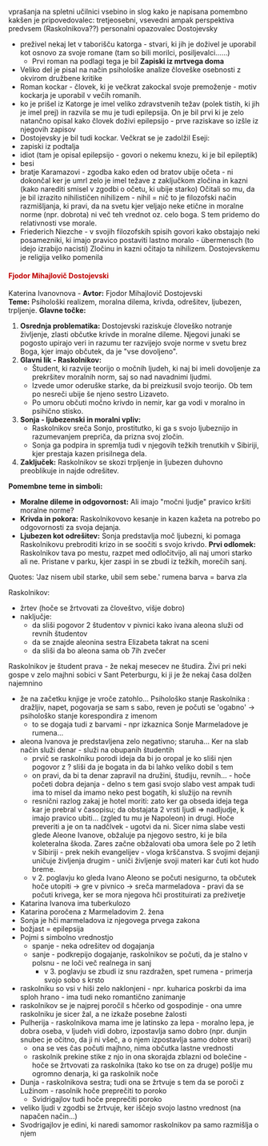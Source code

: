 vprašanja na spletni učilnici
vsebino in slog kako je napisana
pomembno kakšen je pripovedovalec:
	tretjeosebni, vsevedni ampak perspektiva predvsem (Raskolnikova??) personalni opazovalec
Dostojevsky
 - preživel nekaj let v taborišču katorga - stvari, ki jih je doživel je uporabil kot osnovo za svoje romane (tam so bili morilci, posiljevalci......)
	 - Prvi roman na podlagi tega je bil **Zapiski iz mrtvega doma**
- Veliko del je pisal na način psihološke analize človeške osebnosti z okvirom družbene kritike
- Roman kockar - človek, ki je večkrat zakockal svoje premoženje - motiv kockarja je uporabil v večih romanih. 
- ko je prišel iz Katorge je imel veliko zdravstvenih težav (polek tistih, ki jih je imel prej) in razvila se mu je tudi epilepsija. On je bil prvi ki je zelo natančno opisal kako človek doživi epilepsijo - prve raziskave so izšle iz njegovih zapisov
- Dostojevsky je bil tudi kockar. Večkrat se je zadolžil
Eseji:
- zapiski iz podtalja
- idiot (tam je opisal epilepsijo - govori o nekemu knezu, ki je bil epileptik)
- besi
- bratje Karamazovi  - zgodba kako eden od bratov ubije očeta - ni dokončal ker je umrl
zelo je imel težave z zaključkom zločina in kazni (kako narediti smisel v zgodbi o očetu, ki ubije starko)
Očitali so mu, da je bil izrazito nihilističen
nihilizem - nihil = nič to je filozofski način razmišljanja, ki pravi, da na svetu kjer veljajo neke etične in moralne norme (npr. dobrota) ni več teh vrednot oz. celo boga. S tem pridemo do relativnosti vse morale.
- Friederich Niezche - v svojih filozofskih spisih govori kako obstajajo neki posamezniki, ki imajo pravico postaviti lastno moralo - übermensch (to idejo izrabijo nacisti)
Zločinu in kazni očitajo ta nihilizem.
Dostojevskemu je religija veliko pomenila

#### <font color="#c00000">Fjodor Mihajlovič Dostojevski</font>
Katerina Ivanovnova - 
**Avtor:** Fjodor Mihajlovič Dostojevski  
**Teme:** Psihološki realizem, moralna dilema, krivda, odrešitev, ljubezen, trpljenje.
**Glavne točke:**
1. **Osrednja problematika:** Dostojevski raziskuje človeško notranje življenje, zlasti občutke krivde in moralne dileme. Njegovi junaki se pogosto upirajo veri in razumu ter razvijejo svoje norme v svetu brez Boga, kjer imajo občutek, da je "vse dovoljeno".
2. **Glavni lik - Raskolnikov:**
    - Študent, ki razvije teorijo o močnih ljudeh, ki naj bi imeli dovoljenje za prekršitev moralnih norm, saj so nad navadnimi ljudmi.
    - Izvede umor oderuške starke, da bi preizkusil svojo teorijo. Ob tem po nesreči ubije še njeno sestro Lizaveto.
    - Po umoru občuti močno krivdo in nemir, kar ga vodi v moralno in psihično stisko.
3. **Sonja - ljubezenski in moralni vpliv:**
    - Raskolnikov sreča Sonjo, prostitutko, ki ga s svojo ljubeznijo in razumevanjem prepriča, da prizna svoj zločin.
    - Sonja ga podpira in spremlja tudi v njegovih težkih trenutkih v Sibiriji, kjer prestaja kazen prisilnega dela.
4. **Zaključek:** Raskolnikov se skozi trpljenje in ljubezen duhovno preoblikuje in najde odrešitev.

**Pomembne teme in simboli:**
- **Moralne dileme in odgovornost:** Ali imajo "močni ljudje" pravico kršiti moralne norme?
- **Krivda in pokora:** Raskolnikovovo kesanje in kazen kažeta na potrebo po odgovornosti za svoja dejanja.
- **Ljubezen kot odrešitev:** Sonja predstavlja moč ljubezni, ki pomaga Raskolnikovu prebroditi krizo in se soočiti s svojo krivdo.
**Prvi odlomek:** Raskolnikov tava po mestu, razpet med odločitvijo, ali naj umori starko ali ne. Pristane v parku, kjer zaspi in se zbudi iz težkih, morečih sanj.



Quotes:
'Jaz nisem ubil starke, ubil sem sebe.'
rumena barva = barva zla

Raskolnikov:
- žrtev (hoče se žrtvovati za človeštvo, višje dobro)
- naključje:
	- da sliši pogovor 2 študentov v pivnici kako ivana aleona služi od revnih študentov
	- da se znajde aleonina sestra Elizabeta takrat na sceni
	- da sliši da bo aleona sama ob 7ih zvečer

Raskolnikov je študent prava - že nekaj mesecev ne študira. Živi pri neki gospe v zelo majhni sobici v Sant Peterburgu, ki ji je že nekaj časa dolžen najemnino
- že na začetku knjige je vroče zatohlo... Psihološko stanje Raskolnika : dražljiv, napet, pogovarja se sam s sabo, reven je počuti se 'ogabno' -> psihološko stanje korespondira z imenom
	- to se dogaja tudi z barvami - npr izkaznica Sonje Marmeladove je rumena...
- aleona Ivanova je predstavljena zelo negativno; staruha... Ker na slab način služi denar - služi na obupanih študentih
	- prvič se raskolniku porodi ideja da bi jo oropal je ko sliši njen pogovor z ? sliši da je bogata in da bi lahko veliko dobil s tem
	- on pravi, da bi ta denar zapravil na družini, študiju, revnih... - hoče početi dobra dejanja - delno s tem gasi svojo slabo vest ampak tudi ima to misel da imamo neko pest bogatih, ki služijo na revnih
	- resnični razlog zakaj je hotel moriti: zato ker ga obseda ideja tega kar je prebral v časopisu; da obstajata 2 vrsti ljudi => nadljudje, k imajo pravico ubiti... (zgled tu mu je Napoleon) in drugi. Hoče preveriti a je on ta nadčlvek - ugotvi da ni. Sicer nima slabe vesti glede Aleone Ivanove, obžaluje pa njegovo sestro, ki je bila koleteralna škoda. Zares začne obžalovati oba umora šele po 2 letih v Sibiriji - prek nekih evangelijev - vloga krščanstva. S svojimi dejanji uničuje življenja drugim - uniči življenje svoji materi kar čuti kot hudo breme.
	- v 2. poglavju ko gleda Ivano Aleono se počuti nesigurno, ta občutek hoče utopiti -> gre v pivnico -> sreča marmeladova - pravi da se počuti krivega, ker se mora njegova hči prostituirati za preživetje
- Katarina Ivanova ima tuberkulozo
- Katarina poročena z Marmeladovim 2. žena
- Sonja je hči marmeladova iz njegovega prvega zakona
- božjast = epilepsija
- Pojmi s simbolno vrednostjo
	- spanje - neka odrešitev od dogajanja
	- sanje - podkrepijo dogajanje, raskolnikov se počuti, da je stalno v polsnu - ne loči več realnega in sanj
		- v 3. poglavju se zbudi iz snu razdražen, spet rumena - primerja svojo sobo s krsto
- raskolniku so vsi v hiši zelo naklonjeni - npr. kuharica poskrbi da ima sploh hrano - ima tudi neko romantično zanimanje
- raskolnikov se je najprej poročil s hčerko od gospodinje - ona umre raskolniku je sicer žal, a ne izkaže posebne žalosti
- Pulherija - raskolnikova mama ime je latinsko za lepa - moralno lepa, je dobra oseba, v ljudeh vidi dobro, izpostavlja samo dobro (npr. dunjin snubec je očitno, da ji ni všeč, a o njem izpostavlja samo dobre stvari) 
	- ona se ves čas počuti majhno, nima občutka lastne vrednosti
	- raskolnik prekine stike z njo in ona skorajda zblazni od bolečine - hoče se žrtvovati za raskolnika (tako ko tse on za druge) pošlje mu ogromno denarja, ki ga raskolnik noče
- Dunja - raskolnikova sestra; tudi ona se žrtvuje s tem da se poroči z Lužinom - rasolnik hoče preprečiti to poroko 
	- Svidrigajlov tudi hoče preprečiti poroko
- veliko ljudi v zgodbi se žrtvuje, ker iščejo svojo lastno vrednost (na napačen način...)
- Svodrigajlov je edini, ki naredi samomor raskolnikov pa samo razmišlja o njem
